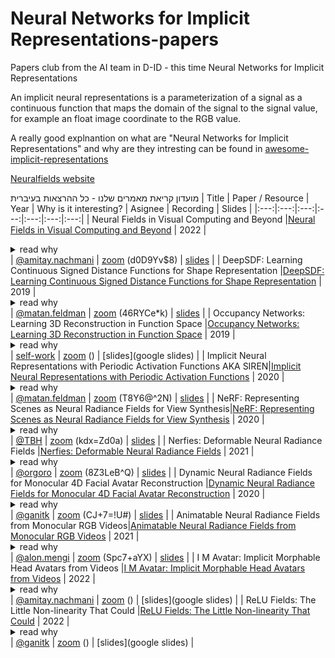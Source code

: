 # Neural Networks for Implicit Representations-papers
Papers club from the AI team in D-ID  - this time Neural Networks for Implicit Representations

An implicit neural representations is a parameterization of a signal as a continuous function that maps the domain of the signal to the signal value, for example an float image coordinate to the RGB value.

A really good explnantion on what are "Neural Networks for Implicit Representations" and why are they intresting can be found in [awesome-implicit-representations](https://github.com/vsitzmann/awesome-implicit-representations)

[Neuralfields website](https://neuralfields.cs.brown.edu/index.html)

מועדון קריאת מאמרים שלנו - כל ההרצאות בעיברית
| Title | Paper / Resource | Year | Why is it interesting? | Asignee | Recording | Slides |
|:---:|:---:|:---:|:---:|:---:|:---:|:---:|
| Neural Fields in Visual Computing and Beyond |[Neural Fields in Visual Computing and Beyond](https://arxiv.org/pdf/2111.11426.pdf) | 2022 | <details><summary>read why</summary>Why and how we can represnt 3d scene using a neural netwrok</details> | [@amitay.nachmani](https://github.com/amitay.nachmani) | [zoom](https://us02web.zoom.us/rec/share/QD26LOm-xmp8OEmOkWkFFwPvhDx2nXcPdvxI8HkQO9bhQM8rxIt6faPj022EUSk.XPKEUa6z0qEd1cMo) (d0D9Yv$8) | [slides](https://docs.google.com/presentation/d/19m52ynBui7MK11ya6Zltr7II4-0BJCZf6_zwdrXZl0A/edit?usp=sharing) |
| DeepSDF: Learning Continuous Signed Distance Functions for Shape Representation |[DeepSDF: Learning Continuous Signed Distance Functions for Shape Representation](https://arxiv.org/abs/1901.05103) | 2019 | <details><summary>read why</summary>Representing a scene using signed distance functions</details> | [@matan.feldman](https://github.com/matan-feldman) | [zoom](https://us02web.zoom.us/rec/share/x7hPeb9d2qfwc1V6bFabdo1thMCeuJ_QzUY1D1Wq1XHRivtAOwDun0Z5t0eE-zGY.22-YO1ckzTksIdH1) (46RYCe*k) | [slides](https://docs.google.com/presentation/d/1czeQtcWgZzNrrsx_2HFXroAV0JqyHMZKJyUBbYAc0WQ/edit?usp=sharing) |
| Occupancy Networks: Learning 3D Reconstruction in Function Space |[Occupancy Networks: Learning 3D Reconstruction in Function Space](https://arxiv.org/abs/1812.03828) | 2019 | <details><summary>read why</summary>Occupancy networks implicitly represent the 3D surface as the continuous decision boundary of a deep neural network classifier</details> | [self-work]() | [zoom](zoom_link) () | [slides](google slides) |
| Implicit Neural Representations with Periodic Activation Functions AKA SIREN|[Implicit Neural Representations with Periodic Activation Functions](https://arxiv.org/abs/2006.09661) | 2020 | <details><summary>read why</summary>Sinusoidal representation networks or SIRENs, are ideally suited for representing complex natural signals and their derivatives</details> | [@matan.feldman](https://github.com/matan-feldman) | [zoom](https://us02web.zoom.us/rec/share/1HeFGpMhOPu0qZ_a_jdmYS6pvb6VGfm9rA0KexwFqXxAUIwoWIBMsOpcxr9X0cIZ.StUlt594g6fQy-mf) (T8Y6@^2N) | [slides](https://docs.google.com/presentation/d/15HhZ305OsXNPu9ZL3IzoekaLvcQuSkmJbzAQGU2X7cc/edit#slide=id.g1404a0c6356_0_9) |
| NeRF: Representing Scenes as Neural Radiance Fields for View Synthesis|[NeRF: Representing Scenes as Neural Radiance Fields for View Synthesis](https://arxiv.org/abs/2003.08934) | 2020 | <details><summary>read why</summary> The paper that started all the NERF madness</details> | [@TBH](https://github.com/talbenh) | [zoom](https://us02web.zoom.us/rec/share/7DTDIn2lDWJRqAv2x7HUTagQQdv-nrH_BAEbn9DpTtcYR-QXr47hXujDMwvr3lE.LkEMY0m5rpBzoktN)  (kdx=Zd0a) | [slides](https://docs.google.com/presentation/d/1_t6VICucYpkKEIJCA6M1WHBkDQQ1xvGj-HqCgWD__Rw/edit?usp=sharing) |
| Nerfies: Deformable Neural Radiance Fields |[Nerfies: Deformable Neural Radiance Fields](https://arxiv.org/abs/2011.12948) | 2021 | <details><summary>read why</summary>Photorealistically reconstructing deformable scenes using photos/videos captured casually from mobile phone</details> | [@orgoro](https://github.com/orgoro) | [zoom](https://us02web.zoom.us/rec/share/u2VA-FzTDv-X4CqUFUgxTDCTQbtQZD4Lik-AzsX7Eiy2ZAFhIukT3XgDr287v3vL.ejEfmDwh3H1D6l0g) (8Z3LeB^Q) | [slides](https://docs.google.com/presentation/d/1mz8tGLIPn6eJwlIcgjCu4wHQUUtRkD7hODBCdllVUKQ/edit?usp=sharing) |
| Dynamic Neural Radiance Fields for Monocular 4D Facial Avatar Reconstruction |[Dynamic Neural Radiance Fields for Monocular 4D Facial Avatar Reconstruction](https://arxiv.org/abs/2012.03065) | 2020 | <details><summary>read why</summary> Dynamic neural radiance fields for modeling the appearance and dynamics of a human face</details> | [@ganitk](https://github.com/ganitk) | [zoom](https://us02web.zoom.us/rec/share/G42wbJqJftDubhnzsBvhYXLL0GN3CbF9XwDcD-XL1o29n-4OE8wqf7qTFgaaraas.waXvnsGRs0uAY0bJ) (CJ+7=!U#) | [slides](https://docs.google.com/presentation/d/1oRcRRsTPOse1Ea0nhNJaY7SvbphntrfMdA6pI11ndRE/edit#slide=id.gfe17bd3166_0_21) |
| Animatable Neural Radiance Fields from Monocular RGB Videos|[Animatable Neural Radiance Fields from Monocular RGB Videos](https://arxiv.org/abs/2106.13629) | 2021 | <details><summary>read why</summary>Creating full body avatars using NERF</details> | [@alon.mengi](https://github.com/alon-mengi) | [zoom](https://us02web.zoom.us/rec/share/2LZMVdj7hbMs-MvhMdvAaQlSoTe2sgQHvIn6vtG9Y-LfNKAhi8XufxVc8KwZGFb-.wT1VWaVN-ZG2LreG) (Spc7+aYX) | [slides](https://docs.google.com/presentation/d/1gqP8v0kmZsWulJo0kAeTWLrnVBO3gPy4kaUGo2FKyeE/edit?usp=sharing) |
| I M Avatar: Implicit Morphable Head Avatars from Videos |[I M Avatar: Implicit Morphable Head Avatars from Videos](https://arxiv.org/abs/2112.07471) | 2022 | <details><summary>read why</summary>Creating an high resolution vavatar only from a cell phone video</details> | [@amitay.nachmani](https://github.com/amitay.nachmani) | [zoom](zoom_link) () | [slides](google slides) |
| ReLU Fields: The Little Non-linearity That Could |[ReLU Fields: The Little Non-linearity That Could](https://arxiv.org/abs/2205.10824) | 2022 | <details><summary>read why</summary>what is the smallest change to grid-based representations that allows for retaining the high fidelity result of MLPs while enabling fast reconstruction and rendering times</details> | [@ganitk](https://github.com/ganitk) | [zoom](zoom_link) () | [slides](google slides) |
